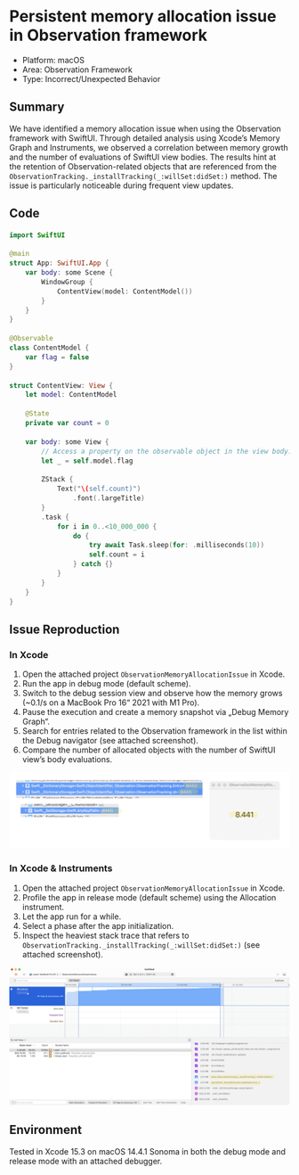 # Persistent memory allocation issue in Observation framework

- Platform: macOS
- Area: Observation Framework
- Type: Incorrect/Unexpected Behavior

## Summary

We have identified a memory allocation issue when using the Observation framework with SwiftUI. Through detailed analysis using Xcode’s Memory Graph and Instruments, we observed a correlation between memory growth and the number of evaluations of SwiftUI view bodies. The results hint at the retention of Observation-related objects that are referenced from the `ObservationTracking._installTracking(_:willSet:didSet:)` method. The issue is particularly noticeable during frequent view updates.

## Code

```swift
import SwiftUI

@main
struct App: SwiftUI.App {
    var body: some Scene {
        WindowGroup {
            ContentView(model: ContentModel())
        }
    }
}

@Observable
class ContentModel {
    var flag = false
}

struct ContentView: View {
    let model: ContentModel
    
    @State
    private var count = 0
    
    var body: some View {
        // Access a property on the observable object in the view body.
        let _ = self.model.flag
        
        ZStack {
            Text("\(self.count)")
                .font(.largeTitle)
        }
        .task {
            for i in 0..<10_000_000 {
                do {
                    try await Task.sleep(for: .milliseconds(10))
                    self.count = i
                } catch {}
            }
        }
    }
}
```

## Issue Reproduction

### In Xcode

1. Open the attached project `ObservationMemoryAllocationIssue` in Xcode.
2. Run the app in debug mode (default scheme).
3. Switch to the debug session view and observe how the memory grows (~0.1/s on a MacBook Pro 16“ 2021 with M1 Pro).
4. Pause the execution and create a memory snapshot via „Debug Memory Graph“.
5. Search for entries related to the Observation framework in the list within the Debug navigator (see attached screenshot).
6. Compare the number of allocated objects with the number of SwiftUI view’s body evaluations.

![](/FB13709464/screenshot-memory-graph.png)

### In Xcode & Instruments

1. Open the attached project `ObservationMemoryAllocationIssue` in Xcode.
2. Profile the app in release mode (default scheme) using the Allocation instrument.
3. Let the app run for a while.
4. Select a phase after the app initialization.
5. Inspect the heaviest stack trace that refers to `ObservationTracking._installTracking(_:willSet:didSet:)` (see attached screenshot).

![](/FB13709464/screenshot-instruments.png)

## Environment

Tested in Xcode 15.3 on macOS 14.4.1 Sonoma in both the debug mode and release mode with an attached debugger.